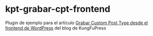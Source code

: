 # kpt-grabar-cpt-frontend
Plugin de ejemplo para el artículo [Grabar Custom Post Type desde el frontend de WordPress](https://kungfupress.com/?p=303) del blog de KungFuPress
